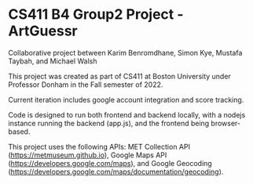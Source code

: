 # CS411 B4 Group2 Project - ArtGuessr

Collaborative project between Karim Benromdhane, Simon Kye, Mustafa Taybah, and Michael Walsh

This project was created as part of CS411 at Boston University under Professor Donham in the Fall semester of 2022.

Current iteration includes google account integration and score tracking.

Code is designed to run both frontend and backend locally, with a nodejs instance running the backend (app.js), and the frontend being browser-based.

This project uses the following APIs: MET Collection API (https://metmuseum.github.io), Google Maps API (https://developers.google.com/maps), and Google Geocoding (https://developers.google.com/maps/documentation/geocoding).


